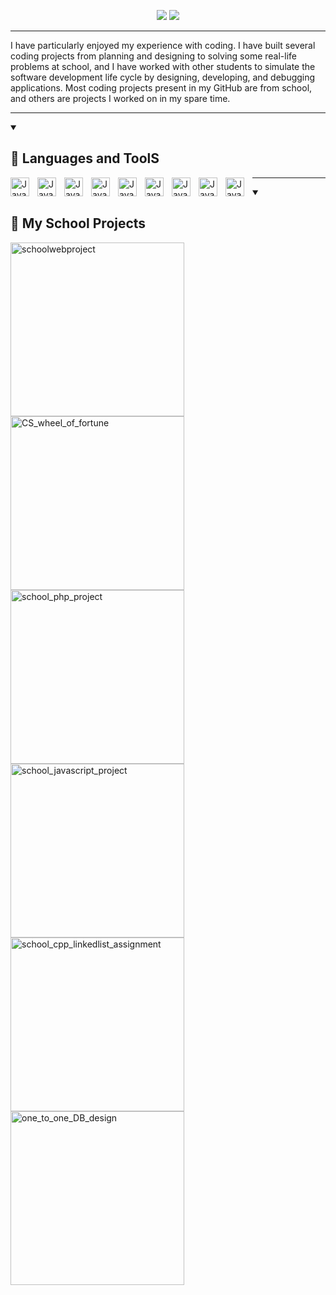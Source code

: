 

<p align="center">
    <img src="https://readme-typing-svg.demolab.com/?lines=👩🏻‍💻Manlin%20Mao&center=true&width=440&height=45&color=f75c7e&vCenter=true&pause=1000&size=22"/>
      <img src="https://readme-typing-svg.demolab.com/?lines=St.%20Lawrence%20College%20Computer%20Programming%20student&center=true&width=800&height=45&color=f75c7e&vCenter=true&pause=1000&size=22"/>
</p>

---

I have particularly enjoyed my experience with coding. 
I have built several coding projects from planning and designing to solving some real-life problems at school, and I have worked with other students to simulate the software development life cycle by designing, developing, and debugging applications.
Most coding projects present in my GitHub are from school, and others are projects I worked on in my spare time.

---


<details open> 
  <summary align="left"><h2> 🧰 Languages and ToolS</h2></summary>

<img align="left" alt="Java" width="30px" style="padding-right:10px;"  src="https://cdn.jsdelivr.net/gh/devicons/devicon/icons/html5/html5-original.svg" />
<img align="left" alt="Java" width="30px" style="padding-right:10px;"
 src="https://cdn.jsdelivr.net/gh/devicons/devicon/icons/cplusplus/cplusplus-plain.svg" />
<img align="left" alt="Java" width="30px" style="padding-right:10px;"src="https://cdn.jsdelivr.net/gh/devicons/devicon/icons/csharp/csharp-plain.svg" />
<img align="left" alt="Java" width="30px" style="padding-right:10px;"
src="https://cdn.jsdelivr.net/gh/devicons/devicon/icons/css3/css3-original-wordmark.svg" />
<img align="left" alt="Java" width="30px" style="padding-right:10px;"
src="https://cdn.jsdelivr.net/gh/devicons/devicon/icons/php/php-plain.svg" />
<img align="left" alt="Java" width="30px" style="padding-right:10px;"
src="https://cdn.jsdelivr.net/gh/devicons/devicon/icons/javascript/javascript-plain.svg" />
<img align="left" alt="Java" width="30px" style="padding-right:10px;"
src="https://cdn.jsdelivr.net/gh/devicons/devicon/icons/mysql/mysql-original-wordmark.svg" />
<img align="left" alt="Java" width="30px" style="padding-right:10px;"
src="https://cdn.jsdelivr.net/gh/devicons/devicon/icons/visualstudio/visualstudio-plain.svg" />
<img align="left" alt="Java" width="30px" style="padding-right:10px;"
src="https://cdn.jsdelivr.net/gh/devicons/devicon/icons/vscode/vscode-original-wordmark.svg" />
    
</details>


---


<details open> 
  <summary><h2>📘 My School Projects</h2></summary>
 <p align="left">
    <a href="https://github.com/ManlinM/schoolwebproject.github.io"><img width="278" src="https://manlin-m-github-readme-stats.vercel.app/api/pin/?username=manlinm&repo=schoolwebproject.github.io&&theme=react&bg_color=1F222E&title_color=F85D7F&hide_border=true&icon_color=F8D866&show_icons=false" alt="schoolwebproject"></a>
    <a href="https://github.com/ManlinM/CS_wheel_of_fortune"><img width="278" src="https://manlin-m-github-readme-stats.vercel.app/api/pin/?username=manlinm&repo=CS_wheel_of_fortune&theme=react&bg_color=1F222E&title_color=F85D7F&hide_border=true&icon_color=F8D866&show_icons=false" alt="CS_wheel_of_fortune"></a>
    <a href="https://github.com/ManlinM/school_php_project"><img width="278" src="https://manlin-m-github-readme-stats.vercel.app/api/pin/?username=manlinm&repo=school_php_project&theme=react&bg_color=1F222E&title_color=F85D7F&hide_border=true&icon_color=F8D866&show_icons=false" alt="school_php_project"></a> 
    <a href="https://github.com/ManlinM/school_javascript_project"><img width="278" src="https://manlin-m-github-readme-stats.vercel.app/api/pin/?username=manlinm&repo=school_javascript_project&theme=react&bg_color=1F222E&title_color=F85D7F&hide_border=true&icon_color=F8D866&show_icons=false" alt="school_javascript_project"></a> 
    <a href="https://github.com/ManlinM/school_cpp_linkedlist_assignment"><img width="278" src="https://manlin-m-github-readme-stats.vercel.app/api/pin/?username=manlinm&repo=school_cpp_linkedlist_assignment&theme=react&bg_color=1F222E&title_color=F85D7F&hide_border=true&icon_color=F8D866&show_icons=false" alt="school_cpp_linkedlist_assignment"></a>
    <a href="https://github.com/ManlinM/one_to_one_DB_design"><img width="278" src="https://manlin-m-github-readme-stats.vercel.app/api/pin/?username=manlinm&repo=one_to_one_DB_design&theme=react&bg_color=1F222E&title_color=F85D7F&hide_border=true&icon_color=F8D866&show_icons=false" alt="one_to_one_DB_design"></a>
  </p>
</details>
                                        
